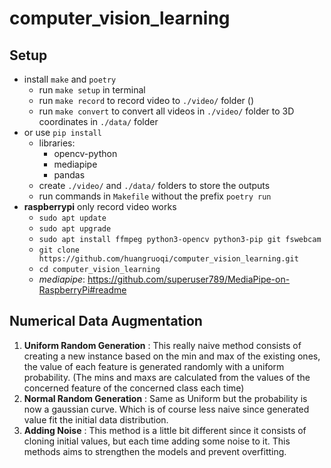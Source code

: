 # computer_vision_learning
## Setup
* install `make` and `poetry`
    * run `make setup` in terminal
    * run `make record` to record video to `./video/` folder ()
    * run `make convert` to convert all videos in `./video/` folder to 3D coordinates in `./data/` folder
* or use `pip install`
    * libraries:
        * opencv-python
        * mediapipe
        * pandas
    * create `./video/` and `./data/` folders to store the outputs
    * run commands in `Makefile` without the prefix `poetry run`
* **raspberrypi** only record video works
    * `sudo apt update`
    * `sudo apt upgrade`
    * `sudo apt install ffmpeg python3-opencv python3-pip git fswebcam`
    * `git clone https://github.com/huangruoqi/computer_vision_learning.git`
    * `cd computer_vision_learning`
    * *mediapipe*: https://github.com/superuser789/MediaPipe-on-RaspberryPi#readme


## Numerical Data Augmentation
1. **Uniform Random Generation** : This really naive method consists of creating a new instance based on the min and max of the existing ones, the value of each feature is generated randomly with a uniform probability. (The mins and maxs are calculated from the values of the concerned feature of the concerned class each time)
2. **Normal Random Generation** : Same as Uniform but the probability is now a gaussian curve. Which is of course less naive since generated value fit the initial data distribution.
3. **Adding Noise** : This method is a little bit different since it consists of cloning initial values, but each time adding some noise to it. This methods aims to strengthen the models and prevent overfitting.
